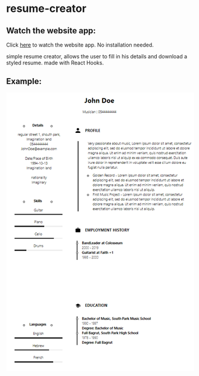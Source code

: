 # resume-creator

## Watch the website app:
Click [here](https://5f21bfb8806ebd7920b98aa2--tom-resume-creator.netlify.app/ "Color Picker App")
to watch the website app.
No installation needed.

simple resume creator,
allows the user to fill in his details and download a styled resume.
made with React Hooks.

## Example:
![alt text](https://github.com/tomdamri1/resume-creator/blob/master/resume-creator-example.png?raw=true)

